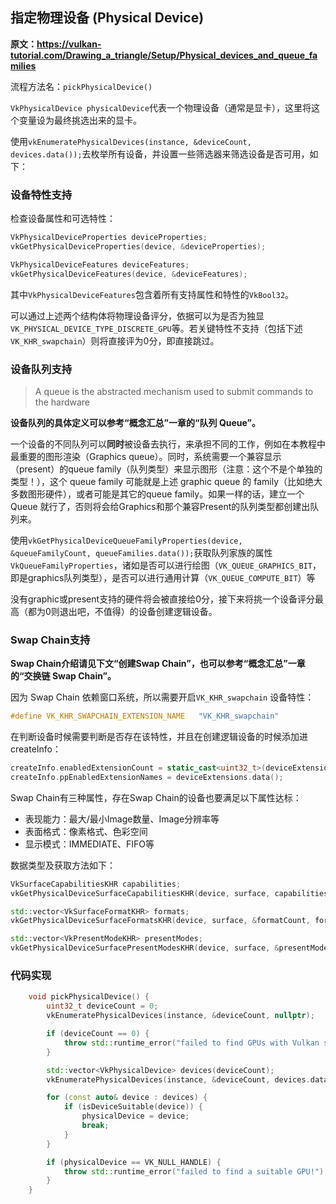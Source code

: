 

## 指定物理设备 (Physical Device)

**原文：https://vulkan-tutorial.com/Drawing_a_triangle/Setup/Physical_devices_and_queue_families**

流程方法名：`pickPhysicalDevice()`

`VkPhysicalDevice physicalDevice`代表一个物理设备（通常是显卡），这里将这个变量设为最终挑选出来的显卡。

使用`vkEnumeratePhysicalDevices(instance, &deviceCount, devices.data());`去枚举所有设备，并设置一些筛选器来筛选设备是否可用，如下：

### 设备特性支持

检查设备属性和可选特性：

```c++
VkPhysicalDeviceProperties deviceProperties;
vkGetPhysicalDeviceProperties(device, &deviceProperties);

VkPhysicalDeviceFeatures deviceFeatures;
vkGetPhysicalDeviceFeatures(device, &deviceFeatures);
```

其中`VkPhysicalDeviceFeatures`包含着所有支持属性和特性的`VkBool32`。

可以通过上述两个结构体将物理设备评分，依据可以为是否为独显`VK_PHYSICAL_DEVICE_TYPE_DISCRETE_GPU`等。若关键特性不支持（包括下述`VK_KHR_swapchain`）则将直接评为0分，即直接跳过。

### 设备队列支持

> A queue is the abstracted mechanism used to submit commands to the hardware

**设备队列的具体定义可以参考“概念汇总”一章的“队列 Queue”。**

一个设备的不同队列可以**同时**被设备去执行，来承担不同的工作，例如在本教程中最重要的图形渲染（Graphics queue）。同时，系统需要一个兼容显示（present）的queue family（队列类型）来显示图形（注意：这个不是个单独的类型！），这个 queue family 可能就是上述 graphic queue 的 family（比如绝大多数图形硬件），或者可能是其它的queue family。如果一样的话，建立一个 Queue 就行了，否则将会给Graphics和那个兼容Present的队列类型都创建出队列来。

使用`vkGetPhysicalDeviceQueueFamilyProperties(device, &queueFamilyCount, queueFamilies.data());`获取队列家族的属性`VkQueueFamilyProperties`，诸如是否可以进行绘图（`VK_QUEUE_GRAPHICS_BIT`，即是graphics队列类型），是否可以进行通用计算（`VK_QUEUE_COMPUTE_BIT`）等

没有graphic或present支持的硬件将会被直接给0分，接下来将挑一个设备评分最高（都为0则退出吧，不值得）的设备创建逻辑设备。

### Swap Chain支持

**Swap Chain介绍请见下文“创建Swap Chain”，也可以参考“概念汇总”一章的“交换链 Swap Chain”。**

因为 Swap Chain 依赖窗口系统，所以需要开启`VK_KHR_swapchain` 设备特性：

```c++
#define VK_KHR_SWAPCHAIN_EXTENSION_NAME   "VK_KHR_swapchain"
```

在判断设备时候需要判断是否存在该特性，并且在创建逻辑设备的时候添加进createInfo：

```c++
createInfo.enabledExtensionCount = static_cast<uint32_t>(deviceExtensions.size());
createInfo.ppEnabledExtensionNames = deviceExtensions.data();
```

Swap Chain有三种属性，存在Swap Chain的设备也要满足以下属性达标：

- 表现能力：最大/最小Image数量、Image分辨率等
- 表面格式：像素格式、色彩空间
- 显示模式：IMMEDIATE、FIFO等

数据类型及获取方法如下：

```c++
VkSurfaceCapabilitiesKHR capabilities;
vkGetPhysicalDeviceSurfaceCapabilitiesKHR(device, surface, capabilities);

std::vector<VkSurfaceFormatKHR> formats;
vkGetPhysicalDeviceSurfaceFormatsKHR(device, surface, &formatCount, formats.data());

std::vector<VkPresentModeKHR> presentModes;
vkGetPhysicalDeviceSurfacePresentModesKHR(device, surface, &presentModeCount, presentModes.data())
```



### 代码实现

```cpp
    void pickPhysicalDevice() {
        uint32_t deviceCount = 0;
        vkEnumeratePhysicalDevices(instance, &deviceCount, nullptr);

        if (deviceCount == 0) {
            throw std::runtime_error("failed to find GPUs with Vulkan support!");
        }

        std::vector<VkPhysicalDevice> devices(deviceCount);
        vkEnumeratePhysicalDevices(instance, &deviceCount, devices.data());

        for (const auto& device : devices) {
            if (isDeviceSuitable(device)) {
                physicalDevice = device;
                break;
            }
        }

        if (physicalDevice == VK_NULL_HANDLE) {
            throw std::runtime_error("failed to find a suitable GPU!");
        }
    }
```

